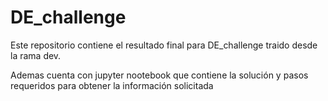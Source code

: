 # DE_challenge

Este repositorio contiene el resultado final para DE_challenge
traido desde la rama dev.

Ademas cuenta con jupyter nootebook que contiene la solución y pasos
requeridos para obtener la información solicitada
